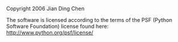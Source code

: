 Copyright 2006 Jian Ding Chen

The software is licensed according to the terms of the PSF (Python Software Foundation) license found here: http://www.python.org/psf/license/